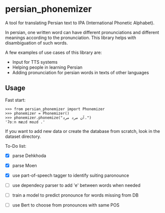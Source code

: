 # persian_phonemizer
A tool for translating Persian text to IPA (International Phonetic Alphabet).

In persian, one written word can have different pronunciations and different meanings according to the pronunciation. 
This library helps with disambiguation of such words.

A few examples of use cases of this library are:
* Input for TTS systems
* Helping people in learning Persian
* Adding pronunciation for persian words in texts of other languages

## Usage

Fast start:

```
>>> from persian_phonemizer import Phonemizer
>>> phonemizer = Phonemizer()
>>> phonemizer.phonemize("آن مرد مرد.")
'ʔɒːn mæɾd moɾd .'

```

If you want to add new data or create the database from scratch, look in the dataset directory.

To-Do list:
- [X] parse Dehkhoda

- [X] parse Moen

- [X] use part-of-speech tagger to identify suiting paronounce

- [ ] use dependecy parser to add 'e' between words when needed

- [ ] train a model to predict pronounce for words missing from DB

- [ ] use Bert to choose from pronounces with same POS
